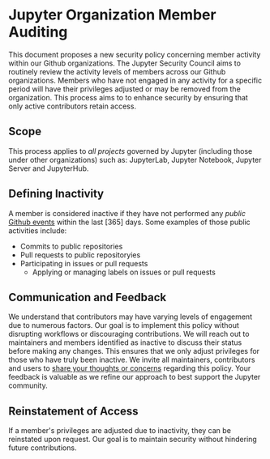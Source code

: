 # Jupyter Organization Member Auditing

This document proposes a new security policy concerning member activity within our Github organizations.
The Jupyter Security Council aims to routinely review the activity levels of members across our Github organizations.
Members who have not engaged in any activity for a specific period will have their privileges adjusted or may be removed from the organization. This process aims to to enhance security by ensuring that only active contributors retain access.

## Scope

This process applies to *all projects* governed by Jupyter (including those under other organizations) such as: JupyterLab, Jupyter Notebook, Jupyter Server and JupyterHub.

## Defining Inactivity

A member is considered inactive if they have not performed any *public* [Github events](https://docs.github.com/en/rest/activity/events?apiVersion=2022-11-28#list-public-events-for-a-user) within the last [365] days. Some examples of those public activities include:

- Commits to public repositories
- Pull requests to public repositoryies
- Participating in issues or pull requests
    - Applying or managing labels on issues or pull requests

## Communication and Feedback

We understand that contributors may have varying levels of engagement due to numerous factors. Our goal is to implement this policy without disrupting workflows or discouraging contributions.
We will reach out to maintainers and members identified as inactive to discuss their status before making any changes. This ensures that we only adjust privileges for those who have truly been inactive.
We invite all maintainers, contributors and users to [share your thoughts or concerns](https://jupyter.org/security#community-reshttps://github.com/jupyter/security/issues/99) regarding this policy. Your feedback is valuable as we refine our approach to best support the Jupyter community.

## Reinstatement of Access

If a member's privileges are adjusted due to inactivity, they can be reinstated upon request. Our goal is to maintain security without hindering future contributions.